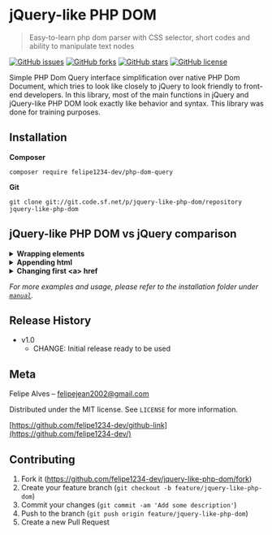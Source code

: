 # jQuery-like PHP DOM
> Easy-to-learn php dom parser with CSS selector, short codes and ability to manipulate text nodes

[![GitHub issues](https://img.shields.io/github/issues/felipe1234-dev/simple-php-dom-query)](https://github.com/felipe1234-dev/jquery-like-php-dom/issues)
[![GitHub forks](https://img.shields.io/github/forks/felipe1234-dev/simple-php-dom-query)](https://github.com/felipe1234-dev/jquery-like-php-dom/network)
[![GitHub stars](https://img.shields.io/github/stars/felipe1234-dev/simple-php-dom-query)](https://github.com/felipe1234-dev/jquery-like-php-dom/stargazers)
[![GitHub license](https://img.shields.io/github/license/felipe1234-dev/simple-php-dom-query)](https://github.com/felipe1234-dev/jquery-like-php-dom/blob/main/LICENSE)

Simple PHP Dom Query interface simplification over native PHP Dom Document, which tries to look like closely to jQuery to look friendly to front-end developers. In this library, most of the main functions in jQuery and jQuery-like PHP DOM look exactly like behavior and syntax. This library was done for training purposes.

## Installation

**Composer**

```
composer require felipe1234-dev/php-dom-query
```

**Git**

```
git clone git://git.code.sf.net/p/jquery-like-php-dom/repository jquery-like-php-dom
```

## jQuery-like PHP DOM vs jQuery comparison

<details>
   <summary>
      <b>Wrapping elements</b>
   </summary>

   jQuery
   ```html
   <script>
   $(document).ready(function(){
      $("img").wrap("<figure></figure>");
   });
   </script>
   ```

   jQuery-like PHP DOM
   ```php
   <?php 
   include "path/webparser.php";
   $doc = new WebParser();
   $doc->loadHTMLFile($url);

   $doc->Q("img")->wrap("<figure></figure>");

   $doc->output();
   ?>
   ```
</details>

<details>
   <summary>
      <b>Appending html</b>
   </summary>

   jQuery
   ```html
   <script>
   $(document).ready(function(){
     $("ol").append("<li>Appended item</li>");
   });
   </script>
   ```

   jQuery-like PHP DOM
   ```php
   include "path/webparser.php";
   $doc = new WebParser();
   $doc->loadHTMLFile($url);

   $doc->Q("ol")->append("<li>Appended item</li>");

   $doc->output();
   ```

</details>

<details>
   <summary>
      <b>Changing first &lt;a&gt; href</b>
   </summary>

   jQuery
   ```html
   <script>
   $(document).ready(function(){
     $("a:first").href("folder/index.html");
   });
   </script>
   ```

   jQuery-like PHP DOM
   ```php
   include "path/webparser.php";
   $doc = new WebParser();
   $doc->loadHTMLFile($url);

   $doc->Q("a:first")->href("folder/index.html");

   $doc->output();
   ```

</details>

*For more examples and usage, please refer to the installation folder under [`manual`](manual/start.md).*

## Release History

* v1.0
    * CHANGE: Initial release ready to be used

## Meta

Felipe Alves – felipejean2002@gmail.com

Distributed under the MIT license. See ``LICENSE`` for more information.

[https://github.com/felipe1234-dev/github-link](https://github.com/felipe1234-dev/)

## Contributing

1. Fork it (<https://github.com/felipe1234-dev/jquery-like-php-dom/fork>)
2. Create your feature branch (`git checkout -b feature/jquery-like-php-dom`)
3. Commit your changes (`git commit -am 'Add some description'`)
4. Push to the branch (`git push origin feature/jquery-like-php-dom`)
5. Create a new Pull Request
